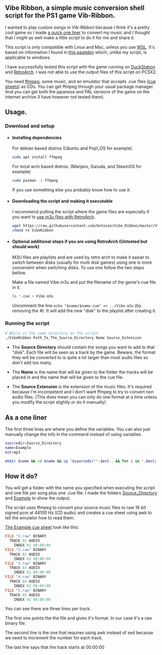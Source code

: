 ## Vibe Ribbon, a simple music conversion shell script for the PS1 game Vib-Ribbon.
I wanted to play custom songs in Vib-Ribbon because I think it's a pretty cool game so I made [a quick one liner](#as-a-one-liner) to convert my music and I thought that I might as well make a little script to do it for me and share it.

This script is only compatible with Linux and Mac, unless you use [WSL](https://docs.microsoft.com/windows/wsl/install). It's based on information I found in [this pastebin](https://pastebin.com/iFZKHbyH) which, unlike my script, is applicable to windows.

I have successfully tested this script with the game running on [DuckStation](https://github.com/stenzek/duckstation/) and [RetroArch](https://www.retroarch.com/). I was not able to use the output files of this script on PCSX2.

You need [ffmpeg](https://github.com/FFmpeg/FFmpeg), some music, and an emulator that accepts .cue files ([cue sheets](https://en.wikipedia.org/wiki/Cue_sheet_(computing))) as CDs.
You can get ffmpeg through your usual package manager.
And you can get both the japanese and PAL versions of the game on the internet archive (I have however not tested them).



## Usage.
### Download and setup

* #### Installing dependencies

     For debian based distros (Ubuntu and Pop!_OS for example).
    ```sh
    sudo apt install ffmpeg
    ```
    For most arch based distros. (Manjaro, Garuda, and SteamOS for example)
    ```sh
    sudo pacman -S ffmpeg
    ```
    If you use something else you probably know how to use it.


* #### Downloading the script and making it executable
   
   I recommend putting the script where the game files are especially if you want to [use m3u files with RetroArch](#optional-additional-steps-if-you-are-using-retroarch-untested-but-should-work).
    ```sh
    wget https://raw.githubusercontent.com/bntoine/Vibe_Ribbon/master/VibeRibbon.sh
    chmod +x VibeRibbon
    ```

* #### Optional additional steps if you are using RetroArch (Untested but should work)
    
    M3U files are playlists and are used by retro arch to make it easier to switch between disks (usually for multi disk games) using one is more convenient when switching disks. To use one follow the two steps bellow.

    Make a file named Vibe.m3u and put the filename of the game's cue file in it.
    ```sh
    ls *.cue > Vibe.m3u
   ```
   Uncomment  the line `echo "$name/$name.cue" >> ../Vibe.m3u` (by removing the #). It will add the new "disk" to the playlist after creating it.


### Running the script

```sh
# While in the same directory as the script.
./VibeRibbon Path_To_The_Source_Directory Name Source_Extension
```
* The **Source Directory** should contain the songs you want to add to that "disk". Each file will be seen as a track by the game.
Beware, the format they will be converted to is quite a lot larger than most audio files so don't add too many.

* The **Name** is the name that will be given to the folder the tracks will be placed in and the name that will be given to the cue file.

* The **Source Extension** is the extension of the music files. It's required because I'm incompetent and I don't want ffmpeg to try to convert non audio files. (This does mean you can only do one format at a time unless you modify the script slightly or do it manually)



## As a one liner
The first three lines are where you define the variables. You can also just manually change the info in the command instead of using variables.
```sh
sourcedir=Source_Directory
name=Example
ext=mp3

mkdir $name && cd $name && cp "$sourcedir"*.$ext . && for i in *.$ext; do ffmpeg -v panic -i "$i" -ar 44100 -f s16le -acodec pcm_s16le "${i%%.*}.raw"; done && ls *.raw | awk '{printf "FILE \"%s\" BINARY\n  TRACK %02d AUDIO\n    INDEX 01 00:00:00\n",$0, NR}' > "$name.cue" && rm *.$ext
```



## How it do?
You will get a folder with the name you specified when executing the script and one file per song plus one .cue file. I made the folders [Source\_Directory](Source_Directory/) and [Example](Example/) to show the output.

The script uses ffmpeg to convert your source music files to raw 16 bit signed pcm at 44100 Hz (CD audio) and creates a cue sheet using awk to tell the emulator how to read them. 

[The Example cue sheet](Example/Example.cue) look like this:

```c
FILE "1.raw" BINARY
  TRACK 01 AUDIO
    INDEX 01 00:00:00
FILE "2.raw" BINARY
  TRACK 02 AUDIO
    INDEX 01 00:00:00
FILE "3.raw" BINARY
  TRACK 03 AUDIO
    INDEX 01 00:00:00
FILE "4.raw" BINARY
  TRACK 04 AUDIO
    INDEX 01 00:00:00
FILE "5.raw" BINARY
  TRACK 05 AUDIO
    INDEX 01 00:00:00
```
You can see there are three lines per track. 

The first one points the the file and gives it's format. In our case it's a raw binary file.

The second line is the one that requires using awk instead of sed because we need to increment the number for each track. 

The last line says that the track starts at 00:00:00